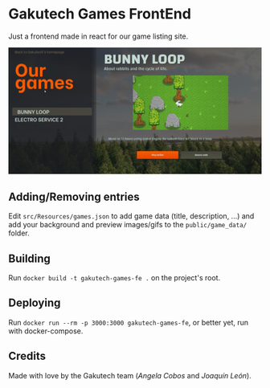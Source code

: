 # Gakutech Games FrontEnd

Just a frontend made in react for our game listing site.

![Image](screenshot.png)

## Adding/Removing entries

Edit `src/Resources/games.json` to add game data (title, description, ...) and add your background and preview images/gifs to the `public/game_data/` folder.

## Building

Run `docker build -t gakutech-games-fe .` on the project's root.

## Deploying

Run `docker run --rm -p 3000:3000 gakutech-games-fe`, or better yet, run with docker-compose.

## Credits

Made with love by the Gakutech team (*Angela Cobos* and *Joaquín León*).